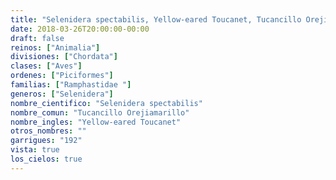 ```yaml
---
title: "Selenidera spectabilis, Yellow-eared Toucanet, Tucancillo Orejiamarillo"
date: 2018-03-26T20:00:00-00:00
draft: false
reinos: ["Animalia"]
divisiones: ["Chordata"]
clases: ["Aves"]
ordenes: ["Piciformes"]
familias: ["Ramphastidae "]
generos: ["Selenidera"]
nombre_cientifico: "Selenidera spectabilis"
nombre_comun: "Tucancillo Orejiamarillo"
nombre_ingles: "Yellow-eared Toucanet"
otros_nombres: ""
garrigues: "192"
vista: true
los_cielos: true
---
```


